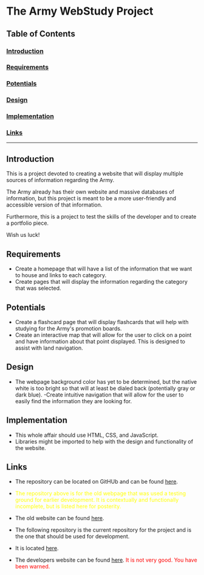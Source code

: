 # The Army WebStudy Project

## Table of Contents

### [Introduction](#introduction)
### [Requirements](#requirements)
### [Potentials](#potentials)
### [Design](#design)
### [Implementation](#implementation)
### [Links](#links)

---

## Introduction

This is a project devoted to creating a website that will display multiple sources of information regarding the Army.

The Army already has their own website and massive databases of information, but this project is meant to be a more user-friendly and accessible version of that information.

Furthermore, this is a project to test the skills of the developer and to create a portfolio piece.

Wish us luck!

## Requirements

- Create a homepage that will have a list of the information that we want to house and links to each category.
- Create pages that will display the information regarding the category that was selected.

## Potentials

- Create a flashcard page that will display flashcards that will help with studying for the Army's promotion boards.
- Create an interactive map that will allow for the user to click on a point and have information about that point displayed. This is designed to assist with land navigation.

## Design

- The webpage background color has yet to be determined, but the native white is too bright so that will at least be dialed back (potentially gray or dark blue).
-Create intuitive navigation that will allow for the user to easily find the information they are looking for.

## Implementation

- This whole affair should use HTML, CSS, and JavaScript.
- Libraries might be imported to help with the design and functionality of the website.
  
## Links

- The repository can be located on GitHUb and can be found [here](https://github.com/IQuaintI/Army-WebStudy). 
- <span style = "color:yellow">The repository above is for the old webpage that was used a testing ground for earlier development. It is contextually and functionally incomplete, but is listed here for posterity.</span>

- The old website can be found [here](https://armywebstudy.netlify.app/).


- The following repository is the current repository for the project and is the one that should be used for development.

- It is located [here](https://github.com/IQuaintI/army_react_app).

- The developers website can be found [here](https://iquainti.github.io/). <span style = "color:red">It is not very good. You have been warned.</span>

